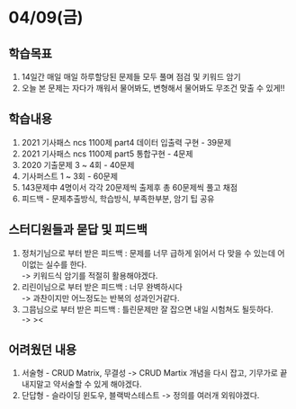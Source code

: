 # 04/09(금)
## 학습목표
1. 14일간 매일 매일 하루할당된 문제들 모두 풀며 점검 및 키워드 암기
2. 오늘 본 문제는 자다가 깨워서 물어봐도, 변형해서 물어봐도 무조건 맞출 수 있게!! 

## 학습내용
1. 2021 기사패스 ncs 1100제 part4 데이터 입출력 구현 - 39문제
2. 2021 기사패스 ncs 1100제 part5 통합구현 - 4문제
3. 2020 기출문제 3 ~ 4회 - 40문제
4. 기사퍼스트 1 ~ 3회 - 60문제 
5. 143문제中 4명이서 각각 20문제씩 출제후 총 60문제씩 풀고 채점
6. 피드백 - 문제추출방식, 학습방식, 부족한부분, 암기 팁 공유

## 스터디원들과 묻답 및 피드백
1. 정처기님으로 부터 받은 피드백 : 문제를 너무 급하게 읽어서 다 맞을 수 있는데 어이없는 실수를 한다.<br>
                                    -> 키워드식 암기를 적절히 활용해야겠다.
2. 리린이님으로 부터 받은 피드백 : 너무 완벽하시다 <br>
                                   -> 과찬이지만 어느정도는 반복의 성과인거같다.
3. 그믐님으로 부터 받은 피드백   : 틀린문제만 잘 잡으면 내일 시험쳐도 될듯하다. <br>
                                   -> ><

## 어려웠던 내용
1. 서술형 - CRUD Matrix, 무결성 -> CRUD Martix 개념을 다시 잡고, 기무가로 끝내지말고 약서술할 수 있게 해야겠다.
2. 단답형 - 슬라이딩 윈도우, 블랙박스테스트 -> 정의를 여러개 외워야겠다.